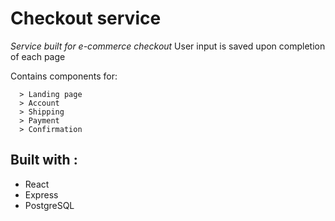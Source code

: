 # Checkout service

*Service built for e-commerce checkout*
User input is saved upon completion of each page

Contains components for: 
```
  > Landing page
  > Account
  > Shipping
  > Payment
  > Confirmation
```

## Built with :

- React
- Express
- PostgreSQL